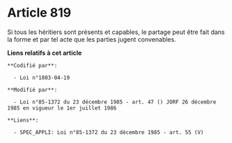 # Article 819

Si tous les héritiers sont présents et capables, le partage peut être fait dans la forme et par tel acte que les parties
jugent convenables.

**Liens relatifs à cet article**

	**Codifié par**:

	  - Loi n°1803-04-19

	**Modifié par**:

	  - Loi n°85-1372 du 23 décembre 1985 - art. 47 () JORF 26 décembre 1985 en vigueur le 1er juillet 1986

	**Liens**:

	  - SPEC_APPLI: Loi n°85-1372 du 23 décembre 1985 - art. 55 (V)
